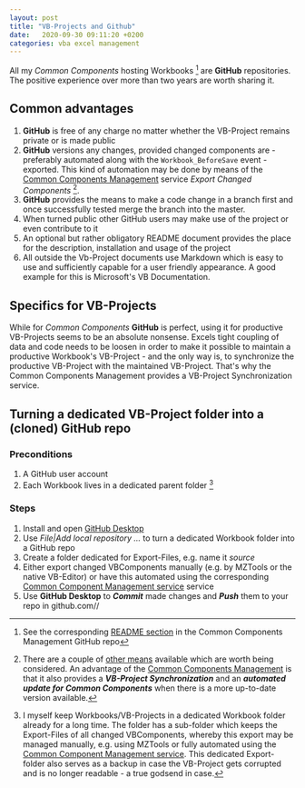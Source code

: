 ```yaml
---
layout: post
title: "VB-Projects and Github"
date:   2020-09-30 09:11:20 +0200
categories: vba excel management
---
```

All my _Common Components_ hosting Workbooks [^1] are **GitHub** repositories. The positive experience over more than two years are worth sharing it.
<!--more-->

## Common advantages
1. **GitHub** is free of any charge no matter whether the VB-Project remains private or is made public
2. **GitHub** versions any changes, provided changed components are - preferably automated along with the `Workbook_BeforeSave` event - exported. This kind of automation may be done by means of the [Common Components Management][1] service _Export Changed Components_ [^2]. 
3. **GitHub** provides the means to make a code change in a branch first and once successfully tested merge the branch into the master.
4. When turned public other GitHub users may make use of the project or even contribute to it
5. An optional but rather obligatory README document provides the place for the description, installation and usage of the project
6. All outside the Vb-Project documents use Markdown which is easy to use and sufficiently capable for a user friendly appearance. A good example for this is Microsoft's VB Documentation.


## Specifics for VB-Projects
While for _Common Components_ **GitHub** is perfect, using it for productive VB-Projects seems to be an absolute nonsense. Excels tight coupling of data and code needs to be loosen in order to make it possible to maintain a productive Workbook's VB-Project - and the only way is, to synchronize the productive VB-Project with the maintained VB-Project. That's why the Common Components Management provides a VB-Project Synchronization service.

## Turning a dedicated VB-Project folder into a (cloned) GitHub repo
### Preconditions
1. A GitHub user account
2. Each Workbook lives in a dedicated parent folder [^3]

### Steps
1. Install and open [GitHub Desktop][3]
2. Use _File|Add local repository ..._ to turn a dedicated Workbook folder into a GitHub repo
3. Create a folder dedicated for Export-Files, e.g. name it _source_
4. Either export changed VBComponents manually (e.g. by MZTools or the native VB-Editor) or have this automated using the corresponding [Common Component Management service][1] service
5. Use **GitHub Desktop** to ***Commit*** made changes and ***Push*** them to your repo in github.com/<your github user id>/<your repo> 

[^1]: See the corresponding [README section][2] in the Common Components Management GitHub repo
[^2]: There are a couple of [other means][4] available which are worth being considered. An advantage of the [Common Components Management][1] is that it also provides a ***VB-Project Synchronization*** and an ***automated update for Common Components*** when there is a more up-to-date version available. 
[^3]: I myself keep Workbooks/VB-Projects in a dedicated Workbook folder already for a long time. The folder has a sub-folder which keeps the Export-Files of all changed VBComponents, whereby this export may be managed manually, e.g. using MZTools or fully automated using the [Common Component Management service][1]. This dedicated Export-folder also serves as a backup in case the VB-Project gets corrupted and is no longer readable - a true godsend in case. 

[1]:https://github.com/warbe-maker/Common-VBA-Excel-Component-Management-Services
[2]:https://github.com/warbe-maker/Common-VBA-Excel-Component-Management-Services/blob/master/README.md?#the-concept-of-hosted-common-components
[3]:https://docs.github.com/en/desktop/installing-and-configuring-github-desktop/installing-and-authenticating-to-github-desktop/installing-github-desktop
[4]:https://stackoverflow.com/questions/2996995/how-to-use-version-control-with-vba-code


